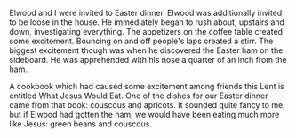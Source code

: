 <html><body><p>Elwood and I were invited to Easter dinner. Elwood was additionally invited to be loose in the house. He immediately began to rush about, upstairs and down, investigating everything. The appetizers on the coffee table created some excitement. Bouncing on and off people's laps created a stirr. The biggest excitement though was when he discovered the Easter ham on the sideboard. He was apprehended with his nose a quarter of an inch from the ham. 

A cookbook which had caused some excitement among friends this Lent is entitled What Jesus Would Eat. One of the dishes for our Easter dinner came from that book: couscous and apricots. It sounded quite fancy to me, but if Elwood had gotten the ham, we would have been eating much more like Jesus: green beans and couscous. </p></body></html>